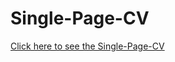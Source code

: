 # Single-Page-CV
[Click here to see the Single-Page-CV](https://jfgeer83.github.io/Single-Page-CV/)
